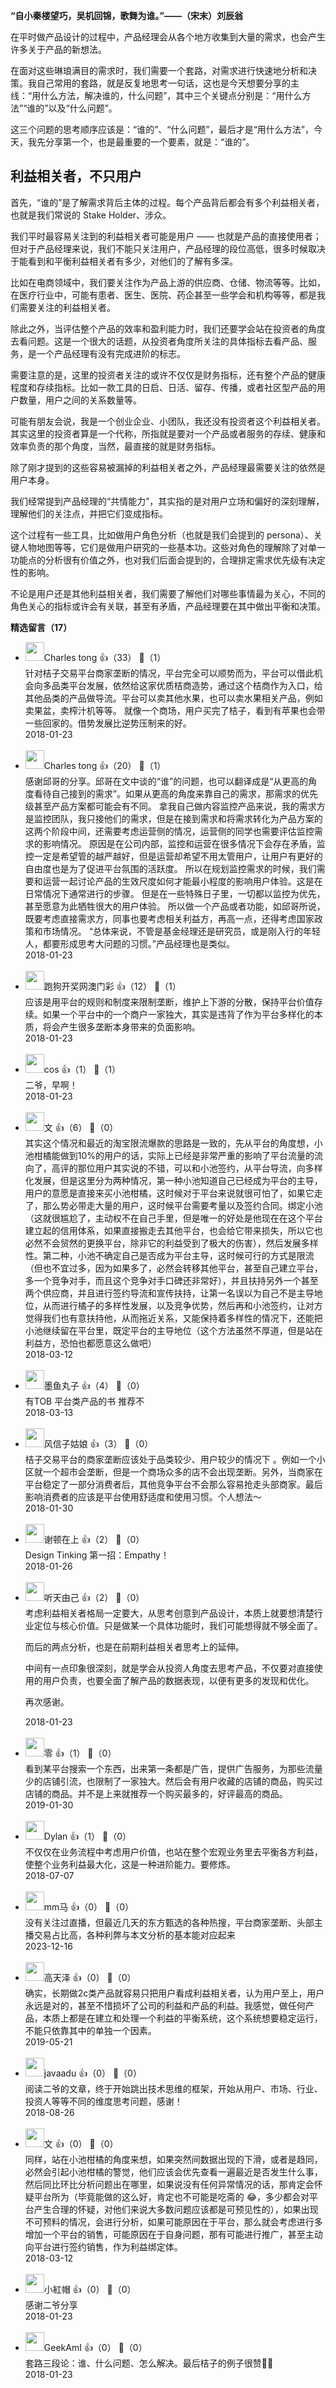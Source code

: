 **“自小秦楼望巧，吴机回锦，歌舞为谁。”——（宋末）刘辰翁**

在平时做产品设计的过程中，产品经理会从各个地方收集到大量的需求，也会产生许多关于产品的新想法。

在面对这些琳琅满目的需求时，我们需要一个套路，对需求进行快速地分析和决策。我自己常用的套路，就是反复地思考一句话，这也是今天想要分享的主线：“用什么方法，解决谁的，什么问题”，其中三个关键点分别是：“用什么方法”“谁的”以及“什么问题”。

这三个问题的思考顺序应该是：“谁的”、“什么问题”，最后才是“用什么方法”，今天，我先分享第一个，也是最重要的一个要素，就是：“谁的”。

## 利益相关者，不只用户

首先，“谁的”是了解需求背后主体的过程。每个产品背后都会有多个利益相关者，也就是我们常说的 Stake Holder、涉众。

我们平时最容易关注到的利益相关者可能是用户 —— 也就是产品的直接使用者；但对于产品经理来说，我们不能只关注用户，产品经理的段位高低，很多时候取决于能看到和平衡利益相关者有多少，对他们的了解有多深。

比如在电商领域中，我们要关注作为产品上游的供应商、仓储、物流等等。比如，在医疗行业中，可能有患者、医生、医院、药企甚至一些学会和机构等等，都是我们需要关注的利益相关者。

除此之外，当评估整个产品的效率和盈利能力时，我们还要学会站在投资者的角度去看问题。这是一个很大的话题，从投资者角度所关注的具体指标去看产品、服务，是一个产品经理有没有完成进阶的标志。

需要注意的是，这里的投资者关注的或许不仅仅是财务指标，还有整个产品的健康程度和存续指标。比如一款工具的日启、日活、留存、传播，或者社区型产品的用户数量，用户之间的关系数量等。

可能有朋友会说，我是一个创业企业、小团队，我还没有投资者这个利益相关者。其实这里的投资者算是一个代称，所指就是要对一个产品或者服务的存续、健康和效率负责的那个角度，当然，最直接的就是财务指标。

除了刚才提到的这些容易被漏掉的利益相关者之外，产品经理最需要关注的依然是用户本身。

我们经常提到产品经理的“共情能力”，其实指的是对用户立场和偏好的深刻理解，理解他们的关注点，并把它们变成指标。

这个过程有一些工具，比如做用户角色分析（也就是我们会提到的 persona）、关键人物地图等等，它们是做用户研究的一些基本功。这些对角色的理解除了对单一功能点的分析很有价值之外，也对我们后面会提到的，合理排定需求优先级有决定性的影响。

不论是用户还是其他利益相关者，我们需要了解他们对哪些事情最为关心，不同的角色关心的指标或许会有关联，甚至有矛盾，产品经理要在其中做出平衡和决策。
<div><strong>精选留言（17）</strong></div><ul>
<li><img src="https://static001.geekbang.org/account/avatar/00/0f/5c/72/9dd6407f.jpg" width="30px"><span>Charles tong</span> 👍（33） 💬（1）<div>针对桔子交易平台商家垄断的情况，平台完全可以顺势而为，平台可以借此机会向多品类平台发展，依然给这家优质桔商造势，通过这个桔商作为入口，给其他品类的产品做导流。平台可以卖其他水果，也可以卖水果相关产品，例如卖果盆，卖榨汁机等等。
就像一个商场，用户买完了桔子，看到有苹果也会带一些回家的。借势发展比逆势压制来的好。</div>2018-01-23</li><br/><li><img src="https://static001.geekbang.org/account/avatar/00/0f/5c/72/9dd6407f.jpg" width="30px"><span>Charles tong</span> 👍（20） 💬（1）<div>感谢邱哥的分享。邱哥在文中谈的“谁”的问题，也可以翻译成是“从更高的角度看待自己接到的需求”。如果从更高的角度来靠自己的需求，那需求的优先级甚至产品方案都可能会有不同。
拿我自己做内容监控产品来说，我的需求方是监控团队，我只接他们的需求，但是在接到需求和将需求转化为产品方案的这两个阶段中间，还需要考虑运营侧的情况，运营侧的同学也需要评估监控需求的影响情况。
原因是在公司内部，监控和运营在很多情况下会存在矛盾，监控一定是希望管的越严越好，但是运营却希望不用太管用户，让用户有更好的自由度也是为了促进平台氛围的活跃度。
所以在规划监控需求的时候，我们需要和运营一起讨论产品的生效尺度如何才能最小程度的影响用户体验。这是在日常情况下通常进行的步骤。
但是在一些特殊日子里，一切都以监控为优先，甚至愿意为此牺牲很大的用户体验。
所以做一个产品或者功能，如邱哥所说，既要考虑直接需求方，同事也要考虑相关利益方，再高一点，还得考虑国家政策和市场情况。
“总体来说，不管是基金经理还是研究员，或是刚入行的年轻人，都要形成思考大问题的习惯。”产品经理也是类似。</div>2018-01-23</li><br/><li><img src="https://static001.geekbang.org/account/avatar/00/0f/5a/65/40f66fed.jpg" width="30px"><span>跑狗开奖网澳门彩</span> 👍（12） 💬（1）<div>应该是用平台的规则和制度来限制垄断，维护上下游的分散，保持平台价值存续。如果一个平台中的一个商户一家独大，其实是违背了作为平台多样化的本质，将会产生很多垄断本身带来的负面影响。</div>2018-01-23</li><br/><li><img src="https://static001.geekbang.org/account/avatar/00/0f/91/a3/abb7bfe3.jpg" width="30px"><span>cos</span> 👍（1） 💬（1）<div>二爷，早啊！</div>2018-01-23</li><br/><li><img src="https://static001.geekbang.org/account/avatar/00/0f/91/1a/c7c62da3.jpg" width="30px"><span>文</span> 👍（6） 💬（0）<div>其实这个情况和最近的淘宝限流爆款的思路是一致的，先从平台的角度想，小池柑橘能做到10%的用户的话，实际上已经是非常严重的影响了平台流量的流向了，高评的那位用户其实说的不错，可以和小池签约，从平台导流，向多样化发展，但是这里分为两种情况，第一种小池知道自己已经成为平台的主导，用户的意愿是直接来买小池柑橘，这时候对于平台来说就很可怕了，如果它走了，那么势必带走大量的用户，这时候平台需要考量以及签约合同。绑定小池（这就很尴尬了，主动权不在自己手里，但是唯一的好处是他现在在这个平台建立起的信用体系，如果直接搬走去其他平台，也会给它带来损失，所以它也必然不会贸然的更换平台，除非它的利益受到了极大的伤害），然后发展多样性。第二种，小池不确定自己是否成为平台主导，这时候可行的方式是限流（但也不宜过多，因为如果多了，必然会转移其他平台，甚至自己建立平台，多一个竞争对手，而且这个竞争对手口碑还非常好），并且扶持另外一个甚至两个供应商，并且进行签约导流和宣传扶持，让第一名误以为自己不是主导地位，从而进行橘子的多样性发展，以及竞争优势，然后再和小池签约，让对方觉得我们也有意扶持他，从而拖近关系，又能保持着多样性的情况下，还能把小池继续留在平台里，既定平台的主导地位（这个方法虽然不厚道，但是站在利益方，恐怕也都愿意这么做吧）</div>2018-03-12</li><br/><li><img src="https://static001.geekbang.org/account/avatar/00/10/34/bd/da39aa8a.jpg" width="30px"><span>墨鱼丸子</span> 👍（4） 💬（0）<div>有TOB 平台类产品的书 推荐不</div>2018-03-13</li><br/><li><img src="https://static001.geekbang.org/account/avatar/00/0f/c4/3c/abb7bfe3.jpg" width="30px"><span>风信子姑娘</span> 👍（3） 💬（0）<div>桔子交易平台的商家垄断应该处于品类较少、用户较少的情况下 。例如一个小区就一个超市会垄断，但是一个商场众多的店不会出现垄断。另外，当商家在平台稳定了一部分消费者后，其他竞争平台不会那么容易抢走头部商家。最后影响消费者的应该是平台使用舒适度和使用习惯。个人想法～</div>2018-01-30</li><br/><li><img src="" width="30px"><span>谢顿在上</span> 👍（2） 💬（0）<div>Design Tinking 第一招：Empathy！</div>2018-01-26</li><br/><li><img src="https://static001.geekbang.org/account/avatar/00/0f/8e/8b/38b93ca0.jpg" width="30px"><span>听天由己</span> 👍（2） 💬（0）<div>考虑利益相关者格局一定要大，从思考创意到产品设计，本质上就要想清楚行业定位与核心价值。只是做某一个具体功能时，我们可能想得就不够全面了。

而后的两点分析，也是在前期利益相关者思考上的延伸。

中间有一点印象很深刻，就是学会从投资人角度去思考产品，不仅要对直接使用的用户负责，也要全面了解产品的数据表现，以便有更多的发现和优化。

再次感谢。</div>2018-01-23</li><br/><li><img src="https://static001.geekbang.org/account/avatar/00/15/34/93/98bbe0f9.jpg" width="30px"><span>零</span> 👍（1） 💬（0）<div>看到某平台搜索一个东西，出来第一条都是广告，提供广告服务，为那些流量少的店铺引流，也限制了一家独大。然后会有用户收藏的店铺的商品，购买过店铺的商品。并不是上来就推荐一个购买最多的，好评最高的商品。</div>2019-01-30</li><br/><li><img src="https://static001.geekbang.org/account/avatar/00/10/94/ee/8451dfc4.jpg" width="30px"><span>Dylan</span> 👍（1） 💬（0）<div>不仅仅在业务流程中考虑用户价值，也站在整个宏观业务里去平衡各方利益，使整个业务利益最大化，这是一种进阶能力。要修炼。</div>2018-07-07</li><br/><li><img src="https://static001.geekbang.org/account/avatar/00/16/4f/3c/296b5fa7.jpg" width="30px"><span>mm马</span> 👍（0） 💬（0）<div>没有关注过直播，但最近几天的东方甄选的各种热搜，平台商家垄断、头部主播交易占比高，各种利弊与本文分析的基本能对应起来</div>2023-12-16</li><br/><li><img src="https://static001.geekbang.org/account/avatar/00/17/6c/6b/efcb7299.jpg" width="30px"><span>高天泽</span> 👍（0） 💬（0）<div>确实，长期做2c类产品就容易只把用户看成利益相关者，认为用户至上，用户永远是对的，甚至不惜损坏了公司的利益和产品的利益。我感觉，做任何产品，本质上都是在建立和处理一个利益的平衡系统，这个系统想要稳定运行，不能只依靠其中的单独一个因素。</div>2019-05-21</li><br/><li><img src="https://static001.geekbang.org/account/avatar/00/0f/44/47/3ddb94d0.jpg" width="30px"><span>javaadu</span> 👍（0） 💬（0）<div>阅读二爷的文章，终于开始跳出技术思维的框架，开始从用户、市场、行业、投资人等等不同的维度思考问题，感谢！</div>2018-08-26</li><br/><li><img src="https://static001.geekbang.org/account/avatar/00/0f/91/1a/c7c62da3.jpg" width="30px"><span>文</span> 👍（0） 💬（0）<div>同样，站在小池柑橘的角度来想，如果突然间数据出现的下滑，或者是趋同，必然会引起小池柑橘的警觉，他们应该会优先查看一遍最近是否发生什么事，然后同比环比分析问题出在哪里，如果说没有任何异常情况的话，那肯定会怀疑平台所为（毕竟能做的这么好，肯定也不可能是吃斋的 😂，多少都会对平台产生合理的怀疑，对他们来说大多数问题应该都是可预见性的），如果出现不可预料的情况，会进行分析，如果可能原因在于平台，那么就会考虑进行多增加一个平台的销售，可能原因在于自身问题，那有可能进行推广，甚至主动向平台进行签约销售，作为利益绑定体。</div>2018-03-12</li><br/><li><img src="https://static001.geekbang.org/account/avatar/00/0f/6a/c9/3de706f6.jpg" width="30px"><span>小紅帽</span> 👍（0） 💬（0）<div>感谢二爷分享</div>2018-01-23</li><br/><li><img src="https://static001.geekbang.org/account/avatar/00/0f/55/e6/87197b10.jpg" width="30px"><span>GeekAmI</span> 👍（0） 💬（0）<div>套路三段论：谁、什么问题、怎么解决。最后桔子的例子很赞👍🏻</div>2018-01-23</li><br/>
</ul>